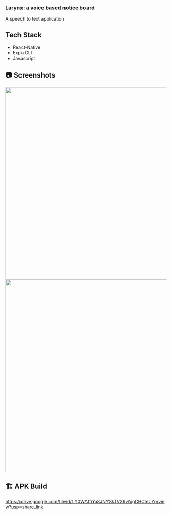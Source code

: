 ### Larynx: a voice based notice board
A speech to text application

## Tech Stack
- React-Native
- Expo CLI
- Javascript

## 📷 Screenshots
<div>
  <img src="https://user-images.githubusercontent.com/72336990/203987714-f41f2718-a84e-45c2-9cf4-30e0f281a39d.jpg" height="600px">
  <img src="https://user-images.githubusercontent.com/72336990/203988032-98f4ae81-c9d9-49f5-a65f-f3b57987b35d.jpg" height="600px" margin-left="10px">
</div>

## 🏗️ APK Build
https://drive.google.com/file/d/1IY0WAffiYa8JNY8kTVX9vAjgCHCtezYp/view?usp=share_link

